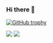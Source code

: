 ### Hi there 👋

[![GitHub trophy](https://github-profile-trophy.vercel.app/?username=ryuu12&theme=onedark)](https://github.com/ryo-ma/github-profile-trophy)

<img src="https://github-readme-stats.vercel.app/api?username=ryuu12&count_private=true&show_icons=true" />

<img src="https://github-readme-stats.vercel.app/api/top-langs/?username=ryuu12&layout=compact" />


<!--
**ryuu12/ryuu12** is a ✨ _special_ ✨ repository because its `README.md` (this file) appears on your GitHub profile.


Here are some ideas to get you started:

- 🔭 I’m currently working on ...
- 🌱 I’m currently learning ...
- 👯 I’m looking to collaborate on ...
- 🤔 I’m looking for help with ...
- 💬 Ask me about ...
- 📫 How to reach me: ...
- 😄 Pronouns: ...
- ⚡ Fun fact: ...
-->
